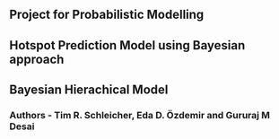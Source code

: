 ## Project for Probabilistic Modelling

## Hotspot Prediction Model using Bayesian approach

## Bayesian Hierachical Model

### Authors - Tim R. Schleicher, Eda D. Özdemir and Gururaj M Desai
